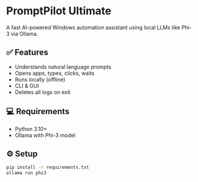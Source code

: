 # PromptPilot Ultimate

A fast AI-powered Windows automation assistant using local LLMs like Phi-3 via Ollama.

## ✅ Features
- Understands natural language prompts
- Opens apps, types, clicks, waits
- Runs locally (offline)
- CLI & GUI
- Deletes all logs on exit

## 💻 Requirements
- Python 3.10+
- Ollama with Phi-3 model

## ⚙️ Setup

```bash
pip install -r requirements.txt
ollama run phi3
